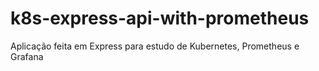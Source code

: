 # k8s-express-api-with-prometheus
Aplicação feita em Express para estudo de Kubernetes, Prometheus e Grafana
